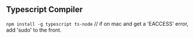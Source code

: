 ## Typescript Compiler







`npm install -g typescript ts-node`
// if on mac and get a 'EACCESS' error, add 'sudo' to the front.